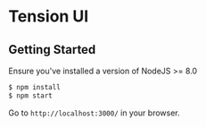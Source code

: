# Tension UI

## Getting Started

Ensure you've installed a version of NodeJS >= 8.0

```bash
$ npm install
$ npm start
```

Go to `http://localhost:3000/` in your browser.
